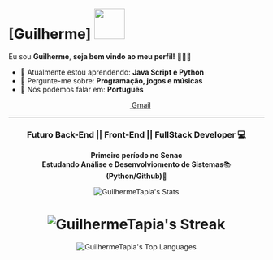 # [Guilherme] <img src="https://media.tenor.com/LHAI-n_-ptoAAAAi/touhou-reimu.gif" width="60px">

Eu sou <strong>Guilherme</strong>, <strong>seja bem vindo ao meu perfil!</strong> 👨🏻‍💻 

- 🚀 Atualmente estou aprendendo: <strong>Java Script e Python</strong> 
- 💬 Pergunte-me sobre: <strong>Programação, jogos e músicas</strong>
- 📣 Nós podemos falar em: <strong>Português</strong>

<div align="center">

  <a href = "mailto:guilhermeenrique00@gmail.com" target="_blank"><img align="center" src = "https://image.flaticon.com/icons/svg/841/841364.svg" height= 15px width = 15px> Gmail </a>
</p>


<div align="center">

</div>

<hr>

<h3 align="center"><strong>Futuro Back-End || Front-End || FullStack </strong> Developer 💻</h3>

<p align="center">
  <strong>Primeiro período no Senac</strong><br>
  <strong>Estudando Análise e Desenvolviomento de Sistemas</strong>📚<br>
  <strong>(Python/Github)</strong>🚀<br>
</p>

<div align="center">

![GuilhermeTapia's Stats](https://github-readme-stats.vercel.app/api?username=GuilhermeTapia&theme=vue-dark&show_icons=true&hide_border=true&count_private=true)

![GuilhermeTapia's Streak](https://github-readme-streak-stats.herokuapp.com/?user=GuilhermeTapia&theme=vue-dark&hide_border=true)
=======
![GuilhermeTapia's Top Languages](https://github-readme-stats.vercel.app/api/top-langs/?username=GuilhermeTapia&theme=vue-dark&show_icons=true&hide_border=true&layout=compact)

  </div>
